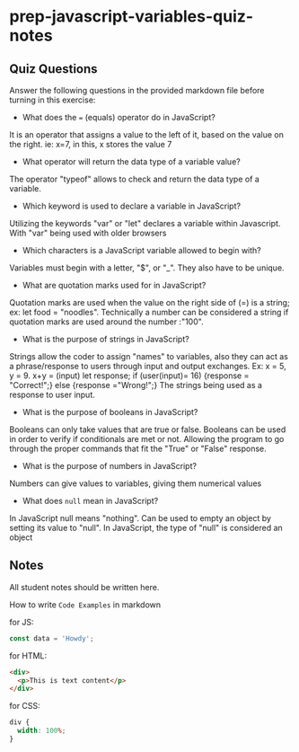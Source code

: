 # prep-javascript-variables-quiz-notes

## Quiz Questions

Answer the following questions in the provided markdown file before turning in this exercise:

- What does the `=` (equals) operator do in JavaScript?

It is an operator that assigns a value to the left of it, based on the value on the right. ie: x=7, in this, x stores the value 7

- What operator will return the data type of a variable value?

The operator "typeof" allows to check and return the data type of a variable.

- Which keyword is used to declare a variable in JavaScript?

Utilizing the keywords "var" or "let" declares a variable within Javascript. With "var" being used with older browsers

- Which characters is a JavaScript variable allowed to begin with?

Variables must begin with a letter, "$", or "\_". They also have to be unique.

- What are quotation marks used for in JavaScript?

Quotation marks are used when the value on the right side of (=) is a string; ex: let food = "noodles". Technically a number can be considered a string if quotation marks are used around the number :"100".

- What is the purpose of strings in JavaScript?

Strings allow the coder to assign "names" to variables, also they can act as a phrase/response to users through input and output exchanges. Ex: x = 5, y = 9. x+y = (input)
let response;
if (user(input)= 16) {response = "Correct!";}
else {response ="Wrong!";}
The strings being used as a response to user input.

- What is the purpose of booleans in JavaScript?

Booleans can only take values that are true or false. Booleans can be used in order to verify if conditionals are met or not. Allowing the program to go through the proper commands that fit the "True" or "False" response.

- What is the purpose of numbers in JavaScript?

Numbers can give values to variables, giving them numerical values

- What does `null` mean in JavaScript?

In JavaScript null means "nothing". Can be used to empty an object by setting its value to "null". In JavaScript, the type of "null" is considered an object

## Notes

All student notes should be written here.

How to write `Code Examples` in markdown

for JS:

```javascript
const data = 'Howdy';
```

for HTML:

```html
<div>
  <p>This is text content</p>
</div>
```

for CSS:

```css
div {
  width: 100%;
}
```
